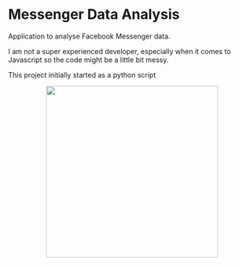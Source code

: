 # Messenger Data Analysis
Application to analyse Facebook Messenger data.

I am not a super experienced developer, especially when it comes to Javascript so the code might be a little bit messy.

This project initially started as a python script

<p align="center">
  <img src="./otherimg/python1" width="350">
</p>

